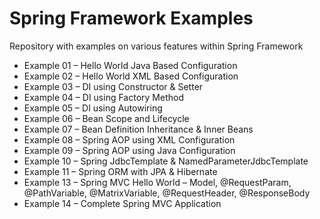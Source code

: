 # Spring Framework Examples
Repository with examples on various features within Spring Framework

* Example 01 – Hello World Java Based Configuration
* Example 02 – Hello World XML Based Configuration
* Example 03 – DI using Constructor & Setter
* Example 04 – DI using Factory Method
* Example 05 – DI using Autowiring
* Example 06 – Bean Scope and Lifecycle
* Example 07 – Bean Definition Inheritance & Inner Beans
* Example 08 – Spring AOP using XML Configuration
* Example 09 – Spring AOP using Java Configuration
* Example 10 – Spring JdbcTemplate & NamedParameterJdbcTemplate
* Example 11 – Spring ORM with JPA & Hibernate
* Example 13 – Spring MVC Hello World – Model, @RequestParam, @PathVariable, @MatrixVariable, @RequestHeader, @ResponseBody
* Example 14 – Complete Spring MVC Application


